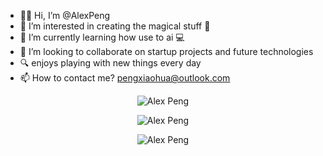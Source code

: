 - 👨‍💻 Hi, I’m @AlexPeng
- 👀 I’m interested in creating the magical stuff 🖤
- 🌱 I’m currently learning how use to ai 💻
- 💞️ I’m looking to collaborate on startup projects and future technologies
- 🔍 enjoys playing with new things every day
- 📫 How to contact me? pengxiaohua@outlook.com

<p align="center"> <img src="https://github-readme-stats.vercel.app/api?username=pengxiaohua&show_icons=true&theme=gotham" alt="Alex Peng" /> </p>
<p align="center"> <img src="https://github-readme-streak-stats.herokuapp.com/?user=pengxiaohua&theme=gotham" alt="Alex Peng" /> </p>
<p align="center"> <img src="https://leetcard.jacoblin.cool/xiaohua-5?site=cn&theme=chartreuse&font=Alata&ext=heatmap" alt="Alex Peng" /> </p>
